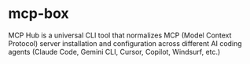 # mcp-box
MCP Hub is a universal CLI tool that normalizes MCP (Model Context Protocol) server installation and configuration across different AI coding agents (Claude Code, Gemini CLI, Cursor, Copilot, Windsurf, etc.)
